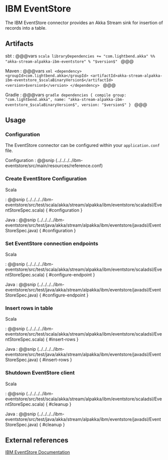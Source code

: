 # IBM EventStore

The IBM EventStore connector provides an Akka Stream sink for insertion of records into a table.

## Artifacts

sbt
:   @@@vars
    ```scala
    libraryDependencies += "com.lightbend.akka" %% "akka-stream-alpakka-ibm-eventstore" % "$version$"
    ```
    @@@

Maven
:   @@@vars
    ```xml
    <dependency>
      <groupId>com.lightbend.akka</groupId>
      <artifactId>akka-stream-alpakka-ibm-eventstore_$scalaBinaryVersion$</artifactId>
      <version>$version$</version>
    </dependency>
    ```
    @@@

Gradle
:   @@@vars
    ```gradle
    dependencies {
      compile group: "com.lightbend.akka", name: "akka-stream-alpakka-ibm-eventstore_$scalaBinaryVersion$", version: "$version$"
    }
    ```
    @@@

## Usage

### Configuration 

The EventStore connector can be configured within your `application.conf` file.

Configuration
: @@snip (../../../../ibm-eventstore/src/main/resources/reference.conf)

### Create EventStore Configuration

Scala

: @@snip (../../../../ibm-eventstore/src/test/scala/akka/stream/alpakka/ibm/eventstore/scaladsl/EventStoreSpec.scala) { #configuration }

Java
: @@snip (../../../../ibm-eventstore/src/test/java/akka/stream/alpakka/ibm/eventstore/javadsl/EventStoreSpec.java) { #configuration }

### Set EventStore connection endpoints

Scala

: @@snip (../../../../ibm-eventstore/src/test/scala/akka/stream/alpakka/ibm/eventstore/scaladsl/EventStoreSpec.scala) { #configure-endpoint }

Java
: @@snip (../../../../ibm-eventstore/src/test/java/akka/stream/alpakka/ibm/eventstore/javadsl/EventStoreSpec.java) { #configure-endpoint }

### Insert rows in table

Scala

: @@snip (../../../../ibm-eventstore/src/test/scala/akka/stream/alpakka/ibm/eventstore/scaladsl/EventStoreSpec.scala) { #insert-rows }

Java
: @@snip (../../../../ibm-eventstore/src/test/java/akka/stream/alpakka/ibm/eventstore/javadsl/EventStoreSpec.java) { #insert-rows }

### Shutdown EventStore client

Scala

: @@snip (../../../../ibm-eventstore/src/test/scala/akka/stream/alpakka/ibm/eventstore/scaladsl/EventStoreSpec.scala) { #cleanup }

Java
: @@snip (../../../../ibm-eventstore/src/test/java/akka/stream/alpakka/ibm/eventstore/javadsl/EventStoreSpec.java) { #cleanup }

## External references 
 
[IBM EventStore Documentation](https://www.ibm.com/support/knowledgecenter/SSGNPV/eventstore/desktop/welcome.html)
